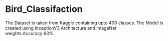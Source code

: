 # Bird_Classifaction
The Dataset is taken from Kaggle containing upto 400 classes. The Model is created using InceptionV3 Architecture and ImageNet weights.Accuracy:93%.
